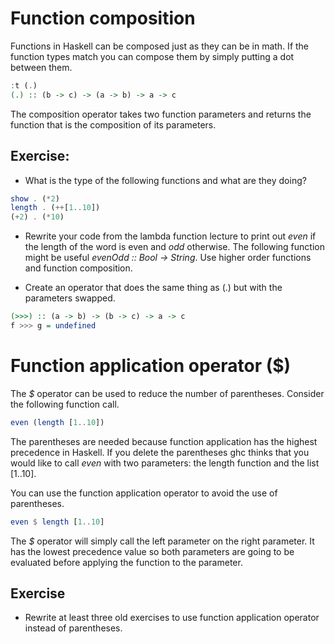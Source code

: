 # Function composition

Functions in Haskell can be composed just as they can be in math.  If the
function types match you can compose them by simply putting a dot between them.

``` haskell
:t (.)
(.) :: (b -> c) -> (a -> b) -> a -> c
```

The composition operator takes two function parameters and returns the function
that is the composition of its parameters.

## Exercise:

  * What is the type of the following functions and what are they doing?

``` haskell
show . (*2)
length . (++[1..10])
(+2) . (*10)
```

  * Rewrite your code from the lambda function lecture to print out *even* if
    the length of the word is even and *odd* otherwise.  The following function
    might be useful *evenOdd :: Bool -> String*.  Use higher order functions and
    function composition.

  * Create an operator that does the same thing as (.) but with the parameters
    swapped.

``` haskell
(>>>) :: (a -> b) -> (b -> c) -> a -> c
f >>> g = undefined
```

# Function application operator ($)

The *$* operator can be used to reduce the number of parentheses.  Consider the
following function call.

``` haskell
even (length [1..10])
```

The parentheses are needed because function application has the highest
precedence in Haskell.  If you delete the parentheses ghc thinks that you would
like to call *even* with two parameters: the length function and the list [1..10].

You can use the function application operator to avoid the use of parentheses.

``` haskell
even $ length [1..10]
```

The *$* operator will simply call the left parameter on the right parameter.  It
has the lowest precedence value so both parameters are going to be evaluated
before applying the function to the parameter.

## Exercise

  * Rewrite at least three old exercises to use function application operator
    instead of parentheses.
